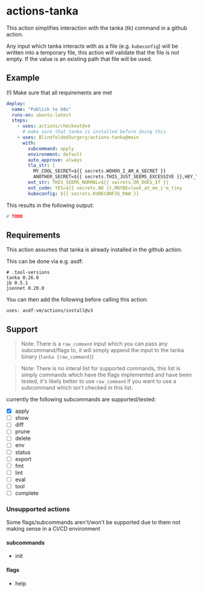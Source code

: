 # actions-tanka

This action simplifies interaction with the tanka (tk) command in a github action.

Any input which tanka interacts with as a file (e.g. `kubeconfig`) will be written into a temporary file, this action will validate that the file is not empty. If the value is an existing path that file will be used.

## Example

(!) Make sure that all requirements are met

```yaml
deploy:
  name: "Publish to k8s"
  runs-on: ubuntu-latest
  steps:
    - uses: actions/checkout@v4
      # make sure that tanka is installed before doing this
    - uses: BlindfoldedSurgery/actions-tanka@main
      with:
        subcommand: apply
        environment: default
        auto_approve: always
        tla_str: |
          MY_COOL_SECRET=${{ secrets.WOHOO_I_AM_A_SECRET }}
          ANOTHER_SECRET=${{ secrets.THIS_JUST_SEEMS_EXCESSIVE }},HEY_THERE=${{ secrets.WHY_AM_I_SUPPORTING_THIS }}
        ext_str: THIS_SEEMS_NORMAL=${{ secrets.OR_DOES_IT }}
        ext_code: YES=${{ secrets.NO }},MAYBE=look_at_me_i'm_tiny
        kubeconfig: ${{ secrets.KUBECONFIG_RAW }}
```

This results in the following output:

```bash
# TODO
```

## Requirements

This action assumes that tanka is already installed in the github action.

This can be done via e.g. asdf:

```
# .tool-versions
tanka 0.26.0
jb 0.5.1
jsonnet 0.20.0
```

You can then add the following before calling this action:

`uses: asdf-vm/actions/install@v3`

## Support

> Note: There is a `raw_command` input which you can pass any subcommand/flags to, it will simply append the input to the tanka binary (`tanka {raw_command}`)

> Note: There is no interal list for supported commands, this list is simply commands which have the flags implemented and have been tested, it's likely better to use `raw_command` if you want to use a subcommand which isn't checked in this list.

currently the following subcommands are supported/tested:

- [x] apply
- [ ] show
- [ ] diff
- [ ] prune
- [ ] delete
- [ ] env
- [ ] status
- [ ] export
- [ ] fmt
- [ ] lint
- [ ] eval
- [ ] tool
- [ ] complete

### Unsupported actions

Some flags/subcommands aren't/won't be supported due to them not making sense in a CI/CD environment


#### subcommands

- init

#### flags

- help
